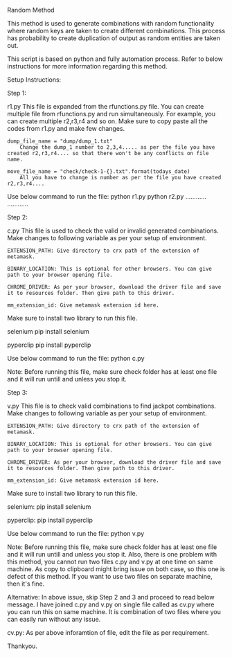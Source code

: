 Random Method

This method is used to generate combinations with random functionality where random keys are taken to create different combinations. This process has probability to create duplication of output as random entities are taken out. 

This script is based on python and fully automation process. Refer to below instructions for more information regarding this method.

Setup Instructions:

Step 1:

r1.py
This file is expanded from the rfunctions.py file. You can create multiple file from rfunctions.py and run simultaneously. For example, you can create multiple r2,r3,r4 and so on. Make sure to copy paste all the codes from r1.py and make few changes.

    dump_file_name = "dump/dump_1.txt"
        Change the dump_1 number to 2,3,4..... as per the file you have created r2,r3,r4.... so that there won't be any conflicts on file name.

    move_file_name = "check/check-1-{}.txt".format(todays_date)
        All you have to change is number as per the file you have created r2,r3,r4....

Use below command to run the file:
    python r1.py
    python r2.py
    ............
    ............

Step 2:

c.py
This file is used to check the valid or invalid generated combinations. Make changes to following variable as per your setup of environment. 

    EXTENSION_PATH: Give directory to crx path of the extension of metamask.

    BINARY_LOCATION: This is optional for other browsers. You can give path to your browser opening file.

    CHROME_DRIVER: As per your browser, download the driver file and save it to resources folder. Then give path to this driver.

    mm_extension_id: Give metamask extension id here.

Make sure to install two library to run this file.

selenium 
    pip install selenium

pyperclip 
    pip install pyperclip

Use below command to run the file:
    python c.py

Note: Before running this file, make sure check folder has at least one file and it will run untill and unless you stop it.

Step 3:

v.py
This file is to check valid combinations to find jackpot combinations. Make changes to following variable as per your setup of environment. 

    EXTENSION_PATH: Give directory to crx path of the extension of metamask.

    BINARY_LOCATION: This is optional for other browsers. You can give path to your browser opening file.

    CHROME_DRIVER: As per your browser, download the driver file and save it to resources folder. Then give path to this driver.

    mm_extension_id: Give metamask extension id here.

Make sure to install two library to run this file.

selenium:
    pip install selenium

pyperclip:
    pip install pyperclip

Use below command to run the file:
    python v.py

Note: Before running this file, make sure check folder has at least one file and it will run untill and unless you stop it. Also, there is one problem with this method, you cannot run two files c.py and v.py at one time on same machine. As copy to clipboard might bring issue on both case, so this one is defect of this method. If you want to use two files on separate machine, then it's fine. 

Alternative:
In above issue, skip Step 2 and 3 and proceed to read below message.
I have joined c.py and v.py on single file called as cv.py where you can run this on same machine. It is combination of two files where you can easily run without any issue. 

cv.py:
As per above inforamtion of file, edit the file as per requirement.

Thankyou.
